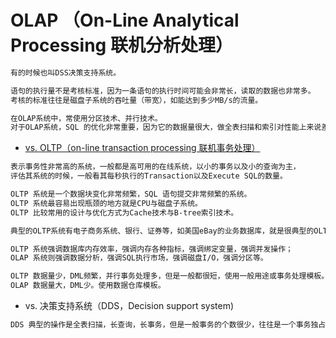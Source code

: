# OLAP （On-Line Analytical Processing 联机分析处理）
```md
有的时候也叫DSS决策支持系统。

语句的执行量不是考核标准，因为一条语句的执行时间可能会非常长，读取的数据也非常多。
考核的标准往往是磁盘子系统的吞吐量（带宽），如能达到多少MB/s的流量。

在OLAP系统中，常使用分区技术、并行技术。
对于OLAP系统，SQL 的优化非常重要，因为它的数据量很大，做全表扫描和索引对性能上来说差异是非常大的。
```

* [vs. OLTP（on-line transaction processing 联机事务处理）](https://www.cnblogs.com/hhandbibi/p/7118740.html)
```md
表示事务性非常高的系统，一般都是高可用的在线系统，以小的事务以及小的查询为主，
评估其系统的时候，一般看其每秒执行的Transaction以及Execute SQL的数量。

OLTP 系统是一个数据块变化非常频繁，SQL 语句提交非常频繁的系统。 
OLTP 系统最容易出现瓶颈的地方就是CPU与磁盘子系统。
OLTP 比较常用的设计与优化方式为Cache技术与B-tree索引技术。

典型的OLTP系统有电子商务系统、银行、证券等，如美国eBay的业务数据库，就是很典型的OLTP数据库。
```
```md
OLTP 系统强调数据库内存效率，强调内存各种指标，强调绑定变量，强调并发操作；
OLAP 系统则强调数据分析，强调SQL执行市场，强调磁盘I/O，强调分区等。

OLTP 数据量少，DML频繁，并行事务处理多，但是一般都很短，使用一般用途或事务处理模板。
OLAP 数据量大，DML少。使用数据仓库模板。
```
* vs. 决策支持系统（DDS，Decision support system)
```md
DDS 典型的操作是全表扫描，长查询，长事务，但是一般事务的个数很少，往往是一个事务独占系统。
```